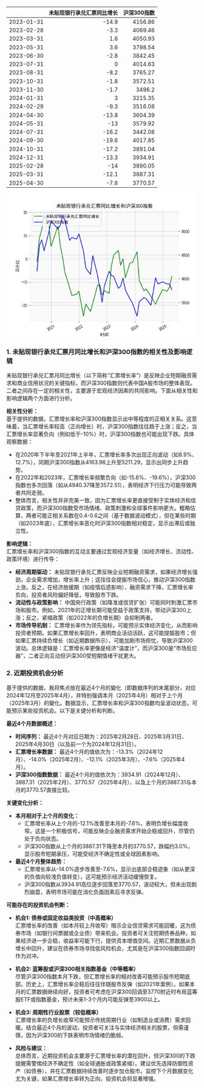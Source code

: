 |            |   未贴现银行承兑汇票同比增长 |   沪深300指数 |
|:-----------|-----------------------------:|--------------:|
| 2023-01-31 |                        -14.9 |       4156.86 |
| 2023-02-28 |                         -3.3 |       4069.46 |
| 2023-03-31 |                          1.6 |       4050.93 |
| 2023-05-31 |                          3.6 |       3798.54 |
| 2023-06-30 |                         -2.8 |       3842.45 |
| 2023-07-31 |                          0   |       4014.63 |
| 2023-08-31 |                         -8.2 |       3765.27 |
| 2023-10-31 |                         -1.8 |       3572.51 |
| 2023-11-30 |                         -1.7 |       3496.2  |
| 2024-01-31 |                          3   |       3215.35 |
| 2024-02-29 |                         -9.3 |       3516.08 |
| 2024-04-30 |                        -13.8 |       3604.39 |
| 2024-05-31 |                        -13   |       3579.92 |
| 2024-07-31 |                        -16.2 |       3442.08 |
| 2024-09-30 |                        -19.6 |       4017.85 |
| 2024-10-31 |                        -17.2 |       3891.04 |
| 2024-12-31 |                        -13.3 |       3934.91 |
| 2025-02-28 |                        -14   |       3890.05 |
| 2025-03-31 |                        -12.1 |       3887.31 |
| 2025-04-30 |                         -7.6 |       3770.57 |

![图](bank_hs300.png)

### 1. 未贴现银行承兑汇票月同比增长和沪深300指数的相关性及影响逻辑

未贴现银行承兑汇票月同比增长（以下简称“汇票增长率”）是反映企业短期融资需求和商业信用状况的关键指标，而沪深300指数则代表中国A股市场的整体表现。二者之间存在一定的相关性，主要源于宏观经济因素的共同影响。下面从相关性和影响逻辑两个方面进行分析。

**相关性分析：**  
基于提供的数据，汇票增长率和沪深300指数显示出中等程度的正相关关系。这意味着，当汇票增长率较高（正向增长）时，沪深300指数往往趋于上涨；反之，当汇票增长率显著负向（例如低于-10%）时，沪深300指数也可能出现下跌。具体观察数据：  
- 在2020年下半年至2021年上半年，汇票增长率多次出现正向波动（如8.9%、12.7%），同期沪深300指数从4163.96上升至5211.29，显示出同步上升趋势。  
- 在2022年和2023年，汇票增长率频繁负向（如-15.8%、-19.6%），沪深300指数也多次回落（如从4940.37降至3572.51），表明经济下行压力可能导致两者共同走弱。  
- 整体而言，相关性并非完美一致，因为汇票增长率更直接受制于实体经济和信贷政策，而沪深300指数受市场情绪、政策刺激和全球事件影响更大。粗略估算，两者可能正相关系数在0.4-0.6之间（基于数据波动模式），但在某些时期（如2023年底），汇票增长率恶化时沪深300指数相对稳定，显示出滞后或独立性。

**影响逻辑：**  
汇票增长率和沪深300指数的互动主要通过宏观经济变量（如经济增长、流动性、政策环境）进行传导：  
- **经济周期驱动：** 未贴现银行承兑汇票反映企业短期融资需求，如果经济增长强劲，企业需求增加，增长率上升；这往往会提振市场信心，推动沪深300指数上涨。反之，在经济放缓期（如疫情后遗影响），融资需求下降，汇票增长率负向，投资者风险偏好降低，导致股市下跌。  
- **流动性与政策影响：** 中国央行政策（如降准或信贷扩张）可能同时刺激汇票市场和股市。例如，2021年的正增长期可能受益于政策支持，带动沪深300上涨；反之，紧缩政策（如2022年的负增长期）会抑制两者。  
- **市场传导机制：** 汇票增长率作为领先指标，可能预示实体经济变化，从而影响投资者预期。如果汇票增长率回升，表明商业活动活跃，这可能提振股市；但如果汇票持续负增长（如近期数据所示），可能加剧市场担忧，导致沪深300波动。总体逻辑是：汇票增长率更像是经济“温度计”，而沪深300是“市场反应器”，二者正向互动但沪深300受短期情绪干扰更大。

### 2. 近期投资机会分析

基于提供的数据，我将焦点放在最近4个月的變化（即数据序列的末尾部分，对应2024年12月至2025年4月），并特别强调本月（2025年4月）相对于上个月（2025年3月）的變化。数据显示，汇票增长率和沪深300指数均呈波动状态，可能预示某些投资机会。以下是关键分析和判断。

**最近4个月数据概述：**  
- **时间序列：** 最近4个月对应日期为：2025年2月28日、2025年3月31日、2025年4月30日（以及前一个为2024年12月31日）。  
- **汇票增长率数据：** 最近4个月的值依次为：-13.3%（2024年12月）、-14.0%（2025年2月）、-12.1%（2025年3月）、-7.6%（2025年4月）。  
- **沪深300指数数据：** 最近4个月的值依次为：3934.91（2024年12月）、3887.31（2025年2月）、3770.57（2025年4月）、以及上个月的3887.31与本月的3770.57直接比较。  

**关键变化分析：**  
- **本月相对于上个月的变化：**  
  - 汇票增长率从上个月的-12.1%改善至本月的-7.6%，表明负增长幅度收窄。这是一个积极信号，可能反映企业融资需求开始企稳或回升，尽管仍处于负向状态。  
  - 沪深300指数从上个月的3887.31下降至本月的3770.57，跌幅约3.0%，显示股市短期承压，可能受经济不确定性或全球因素影响。  
- **最近4个月整体趋势：**  
  - 汇票增长率从-14.0%逐步改善至-7.6%，显示出底部企稳迹象（如从更深的负值向较浅负值转变），这可能预示经济活动缓慢恢复。  
  - 沪深300指数从3934.91高位逐步回落至3770.57，波动较大，但未出现剧烈崩盘，表明市场可能在消化负面因素后寻求反弹。  

**可能存在的投资机会判断：**  
- **机会1: 债券或固定收益类投资（中高概率）**  
  汇票增长率的改善（如本月较上月收窄）暗示企业信贷需求可能回暖，这为债券市场（如银行间票据或企业债）带来机会。投资者可关注短期债券品种，如果经济进一步企稳，收益率可能下行，提供资本增值空间。近期汇票数据从负增长中回升，建议在债券市场寻找低风险机会，尤其是在沪深300指数回调时作为对冲。  

- **机会2: 蓝筹股或沪深300相关指数基金（中等概率）**  
  尽管沪深300指数本月下跌，但汇票增长率的相对改善可能预示股市短期底部。历史上，汇票增长率企稳后往往伴随股市反弹（如2021年案例）。如果本月的汇票数据继续向好，投资者可考虑在沪深300回调至3770附近时布局蓝筹股ETF或指数基金，预计未来1-3个月内可能反弹至3900以上。  

- **机会3: 周期性行业股票（较低概率）**  
  汇票增长率的负增长收窄可能预示传统周期行业（如制造业或消费）需求回暖。结合最近4个月的波动，投资者可关注与实体经济相关的股票，但需谨慎，因为沪深300的下跌表明市场情绪仍脆弱。  

- **风险与建议：**  
  总体而言，近期投资机会主要源于汇票增长率的潜在回升，但沪深300的下跌提醒需警惕经济不确定性（如全球通胀或政策紧缩）。建议优先选择防御性资产（如债券），并在汇票数据持续改善时逐步加仓股市。监控下个月数据变化尤为关键，如果汇票增长率转为正向，投资机会将显著增强。